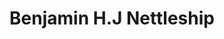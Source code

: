---
title: Benjamin H.J Nettleship
collection: members
layout: member_fr.html
image: Benjamin H.J Nettleship.jpg
url: benjamin-hj-nettleship
---